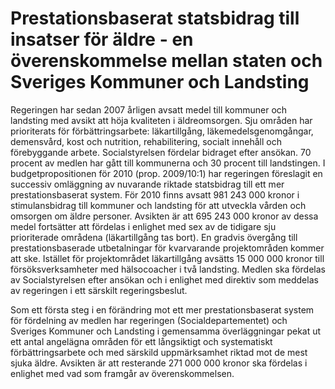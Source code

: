 # Prestationsbaserat statsbidrag till insatser för äldre - en överenskommelse mellan staten och Sveriges Kommuner och Landsting

Regeringen har sedan 2007 årligen avsatt medel till kommuner och landsting med avsikt att höja kvaliteten i äldreomsorgen. Sju områden har prioriterats för förbättringsarbete: läkartillgång, läkemedelsgenomgångar, demensvård, kost och nutrition, rehabilitering, socialt innehåll och förebyggande arbete. Socialstyrelsen fördelar bidraget efter ansökan. 70 procent av medlen har gått till kommunerna och 30 procent till landstingen.
I budgetpropositionen för 2010 (prop. 2009/10:1) har regeringen föreslagit en successiv omläggning av nuvarande riktade statsbidrag till ett mer prestationsbaserat system. För 2010 finns avsatt 981 243 000 kronor i stimulansbidrag till kommuner och landsting för att utveckla vården och omsorgen om äldre personer. Avsikten är att 695 243 000 kronor av dessa medel fortsätter att fördelas i enlighet med sex av de tidigare sju prioriterade områdena (läkartillgång tas bort). En gradvis övergång till prestationsbaserade utbetalningar för kvarvarande projektområden kommer att ske. Istället för projektområdet läkartillgång avsätts 15 000 000 kronor till försöksverksamheter med hälsocoacher i två landsting. Medlen ska fördelas av Socialstyrelsen efter ansökan och i enlighet med direktiv som meddelas av regeringen i ett särskilt regeringsbeslut.

Som ett första steg i en förändring mot ett mer prestationsbaserat system för fördelning av medlen har regeringen (Socialdepartementet) och Sveriges Kommuner och Landsting i gemensamma överläggningar pekat ut ett antal angelägna områden för ett långsiktigt och systematiskt förbättringsarbete och med särskild uppmärksamhet riktad mot de mest sjuka äldre. Avsikten är att resterande 271 000 000 kronor ska fördelas i enlighet med vad som framgår av överenskommelsen.
